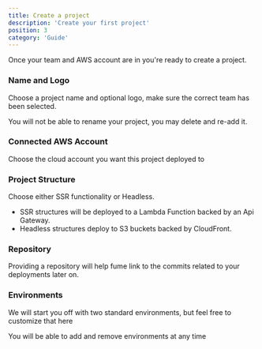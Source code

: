 ```yaml
---
title: Create a project
description: 'Create your first project'
position: 3
category: 'Guide'
---
```


Once your team and AWS account are in you're ready to create a project.  

### Name and Logo
Choose a project name and optional logo, make sure the correct team has been selected. 

<alert type="warning">

You will not be able to rename your project, you may delete and re-add it.

</alert>


### Connected AWS Account
Choose the cloud account you want this project deployed to


### Project Structure
Choose either SSR functionality or Headless.
* SSR structures will be deployed to a Lambda Function backed by an Api Gateway.
* Headless structures deploy to S3 buckets backed by CloudFront.

### Repository
Providing a repository will help fume link to the commits related to your deployments later on.


### Environments 
We will start you off with two standard environments, but feel free to customize that here

<alert type="success">

You will be able to add and remove environments at any time

</alert>


